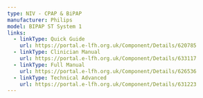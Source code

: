 ```yaml
---
type: NIV - CPAP & BiPAP
manufacturer: Philips
model: BIPAP ST System 1
links:
  - linkType: Quick Guide
    url: https://portal.e-lfh.org.uk/Component/Details/620785
  - linkType: Clinician Manual
    url: https://portal.e-lfh.org.uk/Component/Details/633117
  - linkType: Full Manual
    url: https://portal.e-lfh.org.uk/Component/Details/626536
  - linkType: Technical Advanced
    url: https://portal.e-lfh.org.uk/Component/Details/631223
---
```

